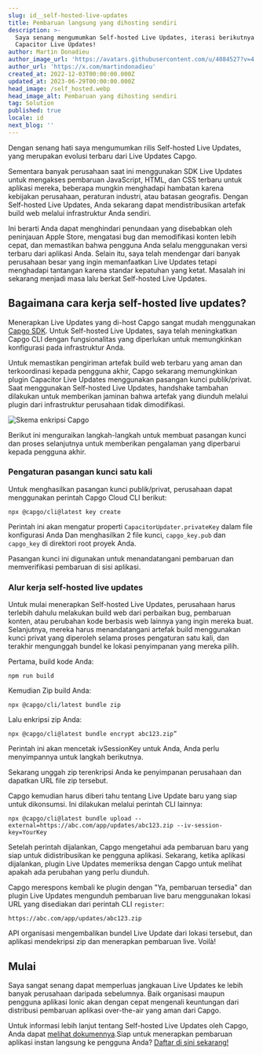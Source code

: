 ```yaml
---
slug: id__self-hosted-live-updates
title: Pembaruan langsung yang dihosting sendiri
description: >-
  Saya senang mengumumkan Self-hosted Live Updates, iterasi berikutnya dari
  Capacitor Live Updates!
author: Martin Donadieu
author_image_url: 'https://avatars.githubusercontent.com/u/4084527?v=4'
author_url: 'https://x.com/martindonadieu'
created_at: 2022-12-03T00:00:00.000Z
updated_at: 2023-06-29T00:00:00.000Z
head_image: /self_hosted.webp
head_image_alt: Pembaruan yang dihosting sendiri
tag: Solution
published: true
locale: id
next_blog: ''
---
```


Dengan senang hati saya mengumumkan rilis Self-hosted Live Updates, yang merupakan evolusi terbaru dari Live Updates Capgo.

Sementara banyak perusahaan saat ini menggunakan SDK Live Updates untuk mengakses pembaruan JavaScript, HTML, dan CSS terbaru untuk aplikasi mereka, beberapa mungkin menghadapi hambatan karena kebijakan perusahaan, peraturan industri, atau batasan geografis. Dengan Self-hosted Live Updates, Anda sekarang dapat mendistribusikan artefak build web melalui infrastruktur Anda sendiri.

Ini berarti Anda dapat menghindari penundaan yang disebabkan oleh peninjauan Apple Store, mengatasi bug dan memodifikasi konten lebih cepat, dan memastikan bahwa pengguna Anda selalu menggunakan versi terbaru dari aplikasi Anda. Selain itu, saya telah mendengar dari banyak perusahaan besar yang ingin memanfaatkan Live Updates tetapi menghadapi tantangan karena standar kepatuhan yang ketat. Masalah ini sekarang menjadi masa lalu berkat Self-hosted Live Updates.

## Bagaimana cara kerja self-hosted live updates?

Menerapkan Live Updates yang di-host Capgo sangat mudah menggunakan [Capgo SDK](https://github.com/Cap-go/capacitor-updater/). Untuk Self-hosted Live Updates, saya telah meningkatkan Capgo CLI dengan fungsionalitas yang diperlukan untuk memungkinkan konfigurasi pada infrastruktur Anda.

Untuk memastikan pengiriman artefak build web terbaru yang aman dan terkoordinasi kepada pengguna akhir, Capgo sekarang memungkinkan plugin Capacitor Live Updates menggunakan pasangan kunci publik/privat. Saat menggunakan Self-hosted Live Updates, handshake tambahan dilakukan untuk memberikan jaminan bahwa artefak yang diunduh melalui plugin dari infrastruktur perusahaan tidak dimodifikasi.

![Skema enkripsi Capgo](/encryption_flow.webp)

Berikut ini menguraikan langkah-langkah untuk membuat pasangan kunci dan proses selanjutnya untuk memberikan pengalaman yang diperbarui kepada pengguna akhir.

### Pengaturan pasangan kunci satu kali

Untuk menghasilkan pasangan kunci publik/privat, perusahaan dapat menggunakan perintah Capgo Cloud CLI berikut:

```shell
npx @capgo/cli@latest key create
```

Perintah ini akan mengatur properti `CapacitorUpdater.privateKey` dalam file konfigurasi Anda
Dan menghasilkan 2 file kunci, `capgo_key.pub` dan `capgo_key` di direktori root proyek Anda.

Pasangan kunci ini digunakan untuk menandatangani pembaruan dan memverifikasi pembaruan di sisi aplikasi.

### Alur kerja self-hosted live updates

Untuk mulai menerapkan Self-hosted Live Updates, perusahaan harus terlebih dahulu melakukan build web dari perbaikan bug, pembaruan konten, atau perubahan kode berbasis web lainnya yang ingin mereka buat. Selanjutnya, mereka harus menandatangani artefak build menggunakan kunci privat yang diperoleh selama proses pengaturan satu kali, dan terakhir mengunggah bundel ke lokasi penyimpanan yang mereka pilih.

Pertama, build kode Anda:
```shell
npm run build
```

Kemudian Zip build Anda:
```shell
npx @capgo/cli/latest bundle zip
```

Lalu enkripsi zip Anda:

```shell
npx @capgo/cli@latest bundle encrypt abc123.zip”
```

Perintah ini akan mencetak ivSessionKey untuk Anda, Anda perlu menyimpannya untuk langkah berikutnya.

Sekarang unggah zip terenkripsi Anda ke penyimpanan perusahaan dan dapatkan URL file zip tersebut.

Capgo kemudian harus diberi tahu tentang Live Update baru yang siap untuk dikonsumsi. Ini dilakukan melalui perintah CLI lainnya:

```shell
npx @capgo/cli@latest bundle upload --external=https://abc.com/app/updates/abc123.zip --iv-session-key=YourKey
```

Setelah perintah dijalankan, Capgo mengetahui ada pembaruan baru yang siap untuk didistribusikan ke pengguna aplikasi. Sekarang, ketika aplikasi dijalankan, plugin Live Updates memeriksa dengan Capgo untuk melihat apakah ada perubahan yang perlu diunduh.

Capgo merespons kembali ke plugin dengan "Ya, pembaruan tersedia" dan plugin Live Updates mengunduh pembaruan live baru menggunakan lokasi URL yang disediakan dari perintah CLI `register`:

```shell
https://abc.com/app/updates/abc123.zip
```

API organisasi mengembalikan bundel Live Update dari lokasi tersebut, dan aplikasi mendekripsi zip dan menerapkan pembaruan live. Voilà!

## Mulai

Saya sangat senang dapat memperluas jangkauan Live Updates ke lebih banyak perusahaan daripada sebelumnya. Baik organisasi maupun pengguna aplikasi Ionic akan dengan cepat mengenali keuntungan dari distribusi pembaruan aplikasi over-the-air yang aman dari Capgo.

Untuk informasi lebih lanjut tentang Self-hosted Live Updates oleh Capgo, Anda dapat [melihat dokumennya](/docs/tooling/cli/#upload-version).Siap untuk menerapkan pembaruan aplikasi instan langsung ke pengguna Anda? [Daftar di sini sekarang!](/register/)